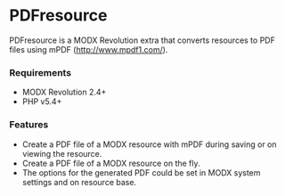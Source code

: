# PDFresource

PDFresource is a MODX Revolution extra that converts resources to PDF files using mPDF (http://www.mpdf1.com/).

### Requirements

* MODX Revolution 2.4+
* PHP v5.4+

### Features

* Create a PDF file of a MODX resource with mPDF during saving or on viewing the resource.
* Create a PDF file of a MODX resource on the fly.
* The options for the generated PDF could be set in MODX system settings and on resource base. 

<!-- Piwik -->
<script type="text/javascript">
  var _paq = _paq || [];
  _paq.push(['trackPageView']);
  _paq.push(['enableLinkTracking']);
  (function() {
    var u="//piwik.partout.info/";
    _paq.push(['setTrackerUrl', u+'piwik.php']);
    _paq.push(['setSiteId', 18]);
    var d=document, g=d.createElement('script'), s=d.getElementsByTagName('script')[0];
    g.type='text/javascript'; g.async=true; g.defer=true; g.src=u+'piwik.js'; s.parentNode.insertBefore(g,s);
  })();
</script>
<noscript><p><img src="//piwik.partout.info/piwik.php?idsite=18" style="border:0;" alt="" /></p></noscript>
<!-- End Piwik Code -->
